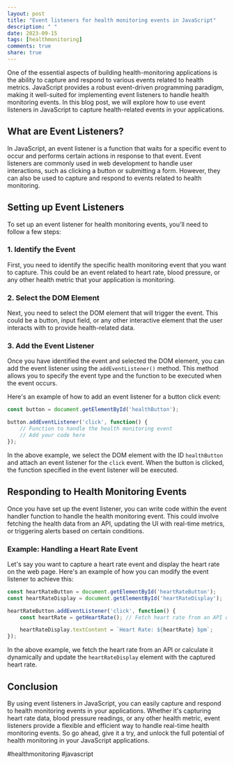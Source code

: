 ```yaml
---
layout: post
title: "Event listeners for health monitoring events in JavaScript"
description: " "
date: 2023-09-15
tags: [healthmonitoring]
comments: true
share: true
---
```


One of the essential aspects of building health-monitoring applications is the ability to capture and respond to various events related to health metrics. JavaScript provides a robust event-driven programming paradigm, making it well-suited for implementing event listeners to handle health monitoring events. In this blog post, we will explore how to use event listeners in JavaScript to capture health-related events in your applications.

## What are Event Listeners?

In JavaScript, an event listener is a function that waits for a specific event to occur and performs certain actions in response to that event. Event listeners are commonly used in web development to handle user interactions, such as clicking a button or submitting a form. However, they can also be used to capture and respond to events related to health monitoring.

## Setting up Event Listeners

To set up an event listener for health monitoring events, you'll need to follow a few steps:

### 1. Identify the Event

First, you need to identify the specific health monitoring event that you want to capture. This could be an event related to heart rate, blood pressure, or any other health metric that your application is monitoring.

### 2. Select the DOM Element

Next, you need to select the DOM element that will trigger the event. This could be a button, input field, or any other interactive element that the user interacts with to provide health-related data.

### 3. Add the Event Listener

Once you have identified the event and selected the DOM element, you can add the event listener using the `addEventListener()` method. This method allows you to specify the event type and the function to be executed when the event occurs.

Here's an example of how to add an event listener for a button click event:

```javascript
const button = document.getElementById('healthButton');

button.addEventListener('click', function() {
    // Function to handle the health monitoring event
    // Add your code here
});
```

In the above example, we select the DOM element with the ID `healthButton` and attach an event listener for the `click` event. When the button is clicked, the function specified in the event listener will be executed.

## Responding to Health Monitoring Events

Once you have set up the event listener, you can write code within the event handler function to handle the health monitoring event. This could involve fetching the health data from an API, updating the UI with real-time metrics, or triggering alerts based on certain conditions.

### Example: Handling a Heart Rate Event

Let's say you want to capture a heart rate event and display the heart rate on the web page. Here's an example of how you can modify the event listener to achieve this:

```javascript
const heartRateButton = document.getElementById('heartRateButton');
const heartRateDisplay = document.getElementById('heartRateDisplay');

heartRateButton.addEventListener('click', function() {
    const heartRate = getHeartRate(); // Fetch heart rate from an API or calculate it dynamically

    heartRateDisplay.textContent = `Heart Rate: ${heartRate} bpm`;
});
```

In the above example, we fetch the heart rate from an API or calculate it dynamically and update the `heartRateDisplay` element with the captured heart rate.

## Conclusion

By using event listeners in JavaScript, you can easily capture and respond to health monitoring events in your applications. Whether it's capturing heart rate data, blood pressure readings, or any other health metric, event listeners provide a flexible and efficient way to handle real-time health monitoring events. So go ahead, give it a try, and unlock the full potential of health monitoring in your JavaScript applications.

#healthmonitoring #javascript